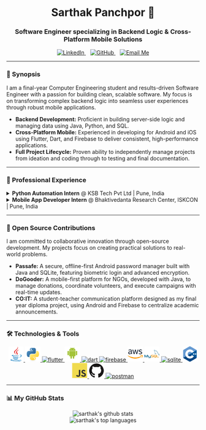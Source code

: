 <h1 align="center">Sarthak Panchpor 👋</h1>
<h3 align="center">Software Engineer specializing in Backend Logic & Cross-Platform Mobile Solutions</h3>

<p align="center">
  <a href="https://www.linkedin.com/in/sarthak-panchpor/" target="_blank">
    <img src="https://img.shields.io/badge/LinkedIn-0077B5?style=for-the-badge&logo=linkedin&logoColor=white" alt="LinkedIn">
  </a>
  &nbsp;&nbsp;
  <a href="https://github.com/Spanchpor10" target="_blank">
    <img src="https://img.shields.io/badge/GitHub-181717?style=for-the-badge&logo=github&logoColor=white" alt="GitHub">
  </a>
  &nbsp;&nbsp;
  <a href="mailto:spanchpor10@gmail.com">
    <img src="https://img.shields.io/badge/Gmail-D14836?style=for-the-badge&logo=gmail&logoColor=white" alt="Email Me">
  </a>
</p>

---

### 🚀 Synopsis

I am a final-year Computer Engineering student and results-driven Software Engineer with a passion for building clean, scalable software. My focus is on transforming complex backend logic into seamless user experiences through robust mobile applications.

* **Backend Development:** Proficient in building server-side logic and managing data using Java, Python, and SQL.
* **Cross-Platform Mobile:** Experienced in developing for Android and iOS using Flutter, Dart, and Firebase to deliver consistent, high-performance applications.
* **Full Project Lifecycle:** Proven ability to independently manage projects from ideation and coding through to testing and final documentation.

---

### 💼 Professional Experience

<details>
  <summary><strong>Python Automation Intern</strong> @ KSB Tech Pvt Ltd | Pune, India</summary>
  <br>
  Engineered and deployed Python automation scripts for a live industry project, processing pump component data from over 370 unique BoM files. My work automated 85-90% of the workflow, reducing manual effort by over 75% and boosting data processing speed significantly. I also revamped a Tkinter GUI to cut user input time by more than 60%.
</details>

<details>
  <summary><strong>Mobile App Developer Intern</strong> @ Bhaktivedanta Research Center, ISKCON | Pune, India</summary>
  <br>
  As <strong>Project Lead</strong>, I spearheaded the development of a Flutter-based scheduling application for over 300 users, replacing inefficient manual workflows. I managed version control with Git, architected the app's state management for responsive performance, and integrated Firebase Sync and Twilio for real-time notifications.
</details>

---

### 🔧 Open Source Contributions

I am committed to collaborative innovation through open-source development. My projects focus on creating practical solutions to real-world problems.

* **Passafe:** A secure, offline-first Android password manager built with Java and SQLite, featuring biometric login and advanced encryption.
* **DoGooder:** A mobile-first platform for NGOs, developed with Java, to manage donations, coordinate volunteers, and execute campaigns with real-time updates.
* **CO:IT:** A student-teacher communication platform designed as my final year diploma project, using Android and Firebase to centralize academic announcements.

---

### 🛠️ Technologies & Tools

<p align="center">
<a href="https://www.java.com" target="_blank" rel="noreferrer"> <img src="https://raw.githubusercontent.com/devicons/devicon/master/icons/java/java-original.svg" alt="java" width="40" height="40"/> </a>
<a href="https://www.python.org" target="_blank" rel="noreferrer"> <img src="https://raw.githubusercontent.com/devicons/devicon/master/icons/python/python-original.svg" alt="python" width="40" height="40"/> </a>
<a href="https://flutter.dev" target="_blank" rel="noreferrer"> <img src="https://www.vectorlogo.zone/logos/flutterio/flutterio-icon.svg" alt="flutter" width="40" height="40"/> </a>
<a href="https://developer.android.com" target="_blank" rel="noreferrer"> <img src="https://raw.githubusercontent.com/devicons/devicon/master/icons/android/android-original-wordmark.svg" alt="android" width="40" height="40"/> </a>
<a href="https://dart.dev" target="_blank" rel="noreferrer"> <img src="https://www.vectorlogo.zone/logos/dartlang/dartlang-icon.svg" alt="dart" width="40" height="40"/> </a>
<a href="https://firebase.google.com/" target="_blank" rel="noreferrer"> <img src="https://www.vectorlogo.zone/logos/firebase/firebase-icon.svg" alt="firebase" width="40" height="40"/> </a>
<a href="https://aws.amazon.com" target="_blank" rel="noreferrer"> <img src="https://raw.githubusercontent.com/devicons/devicon/master/icons/amazonwebservices/amazonwebservices-original-wordmark.svg" alt="aws" width="40" height="40"/> </a>
<a href="https://www.mysql.com/" target="_blank" rel="noreferrer"> <img src="https://raw.githubusercontent.com/devicons/devicon/master/icons/mysql/mysql-original-wordmark.svg" alt="mysql" width="40" height="40"/> </a>
<a href="https://www.sqlite.org/" target="_blank" rel="noreferrer"> <img src="https://www.vectorlogo.zone/logos/sqlite/sqlite-icon.svg" alt="sqlite" width="40" height="40"/> </a>
<a href="https://www.cplusplus.com/" target="_blank" rel="noreferrer"> <img src="https://raw.githubusercontent.com/devicons/devicon/master/icons/cplusplus/cplusplus-original.svg" alt="cplusplus" width="40" height="40"/> </a>
<a href="https://developer.mozilla.org/en-US/docs/Web/JavaScript" target="_blank" rel="noreferrer"> <img src="https://raw.githubusercontent.com/devicons/devicon/master/icons/javascript/javascript-original.svg" alt="javascript" width="40" height="40"/> </a>
<a href="https://github.com/" target="_blank" rel="noreferrer"> <img src="https://raw.githubusercontent.com/devicons/devicon/master/icons/github/github-original.svg" alt="github" width="40" height="40"/> </a>
<a href="https://www.postman.com" target="_blank" rel="noreferrer"> <img src="https://www.vectorlogo.zone/logos/getpostman/getpostman-icon.svg" alt="postman" width="40" height="40"/> </a>
</p>

---

### 📊 My GitHub Stats

<p align="center">
<img src="https://github-readme-stats.vercel.app/api?username=Spanchpor10&show_icons=true&theme=radical&rank_icon=github" alt="sarthak's github stats" />
<br/>
<img src="https://github-readme-stats.vercel.app/api/top-langs/?username=Spanchpor10&layout=compact&theme=radical" alt="sarthak's top languages" />
</p>
